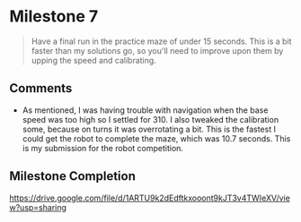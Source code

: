 # Milestone 7
> Have a final run in the practice maze of under 15 seconds. This is a bit faster than my solutions go, so you'll need to improve upon them by upping the speed and calibrating.

## Comments
- As mentioned, I was having trouble with navigation when the base speed was too high so I settled for 310. I also tweaked the calibration some, because on turns it was overrotating a bit. This is the fastest I could get the robot to complete the maze, which was 10.7 seconds. This is my submission for the robot competition. 

## Milestone Completion
https://drive.google.com/file/d/1ARTU9k2dEdftkxooont9kJT3v4TWIeXV/view?usp=sharing
